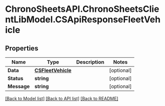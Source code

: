 # ChronoSheetsAPI.ChronoSheetsClientLibModel.CSApiResponseFleetVehicle
## Properties

Name | Type | Description | Notes
------------ | ------------- | ------------- | -------------
**Data** | [**CSFleetVehicle**](CSFleetVehicle.md) |  | [optional] 
**Status** | **string** |  | [optional] 
**Message** | **string** |  | [optional] 

[[Back to Model list]](../README.md#documentation-for-models) [[Back to API list]](../README.md#documentation-for-api-endpoints) [[Back to README]](../README.md)

